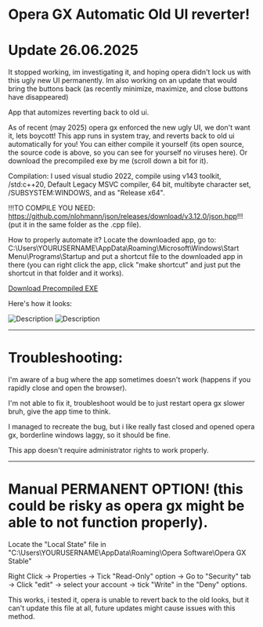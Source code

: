 # Opera GX Automatic Old UI reverter!


# Update 26.06.2025
It stopped working, im investigating it, and hoping opera didn't lock us with this ugly new UI permanently.
Im also working on an update that would bring the buttons back (as recently minimize, maximize, and close buttons have disappeared)


App that automizes reverting back to old ui.


As of recent (may 2025) opera gx enforced the new ugly UI, we don't want it, lets boycott!
This app runs in system tray, and reverts back to old ui automatically for you!
You can either compile it yourself (its open source, the source code is above, so you can see for yourself no viruses here).
Or download the precompiled exe by me (scroll down a bit for it).


Compilation:
I used visual studio 2022, compile using v143 toolkit, /std:c++20, Default Legacy MSVC compiler, 64 bit, multibyte character set, /SUBSYSTEM:WINDOWS, and as "Release x64".


!!!TO COMPILE YOU NEED: https://github.com/nlohmann/json/releases/download/v3.12.0/json.hpp!!! (put it in the same folder as the .cpp file).


How to properly automate it? Locate the downloaded app, go to: C:\Users\YOURUSERNAME\AppData\Roaming\Microsoft\Windows\Start Menu\Programs\Startup and put a shortcut file to the downloaded app in there (you can right click the app, click "make shortcut" and just put the shortcut in that folder and it works).


[Download Precompiled EXE](https://github.com/hihasTheAutist/opera-gx-automatic-old-ui-reverter/blob/main/Project5.exe)

Here's how it looks:


![Description](https://cdn.discordapp.com/attachments/734747183122874398/1375017469319712768/Screenshot_4250.png?ex=684691cf&is=6845404f&hm=6861e42ee6068d4b2012106602792fadf9626f28604f25f6575a068868208219&)
![Description](https://cdn.discordapp.com/attachments/734747183122874398/1375017469051273246/Screenshot_4251.png?ex=684691cf&is=6845404f&hm=d64075d48aa9bff88ef45d86408a1628481e03a1dd23b1c58762f6ff5c14b524&)


-----------------------------------------------------------------------------------------------------

# Troubleshooting:

I'm aware of a bug where the app sometimes doesn't work (happens if you rapidly close and open the browser).

I'm not able to fix it, troubleshoot would be to just restart opera gx slower bruh, give the app time to think.

I managed to recreate the bug, but i like really fast closed and opened opera gx, borderline windows laggy, so it should be fine.


This app doesn't require administrator rights to work properly.


-----------------------------------------------------------------------------------------------------

# Manual PERMANENT OPTION! (this could be risky as opera gx might be able to not function properly).


Locate the "Local State" file in "C:\Users\YOURUSERNAME\AppData\Roaming\Opera Software\Opera GX Stable"


Right Click -> Properties -> Tick "Read-Only" option -> Go to "Security" tab -> Click "edit" -> select your account -> tick "Write" in the "Deny" options.


This works, i tested it, opera is unable to revert back to the old looks, but it can't update this file at all, future updates might cause issues with this method.
